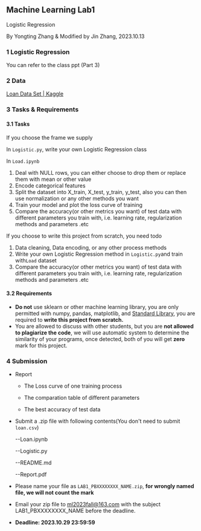 ## Machine Learning Lab1

Logistic Regression

By Yongting Zhang & 
Modified by Jin Zhang, 2023.10.13

### 1 Logistic Regression

You can refer to the class ppt (Part 3)

### 2 Data

[Loan Data Set | Kaggle](https://www.kaggle.com/datasets/burak3ergun/loan-data-set)

### 3 Tasks & Requirements

#### 3.1 Tasks

If you choose the frame we supply

In `Logistic.py`, write your own Logistic Regression class

In `Load.ipynb`

1. Deal with NULL rows, you can either choose to drop them or replace them with mean or other value 
2. Encode categorical features
3. Split the dataset into X_train, X_test, y_train, y_test, also you can then use normalization or any other methods you want
4. Train your model and plot the loss curve of training
5. Compare the accuracy(or other metrics you want) of test data with different parameters you train with, i.e. learning rate, regularization methods and parameters .etc

If you choose to write this project from scratch, you need todo

1. Data cleaning, Data encoding, or any other process methods
2. Write your own Logistic Regression method in `Logistic.py`and train with`Load` dataset
3. Compare the accuracy(or other metrics you want) of test data with different parameters you train with, i.e. learning rate, regularization methods and parameters .etc

#### 3.2 Requirements

- **Do not** use sklearn or other machine learning library,  you are only permitted with numpy, pandas, matplotlib, and [Standard Library](https://docs.python.org/3/library/index.html), you are required to **write this project from scratch.**
- You are allowed to discuss with other students, but you are **not allowed to plagiarize the code**, we will use automatic system to determine the similarity of your programs, once detected, both of you will get **zero** mark for this project.

### 4 Submission

- Report

  - The Loss curve of one training process

  - The comparation table of different parameters

  - The best accuracy of test data

- Submit a .zip file with following contents(You don't need to submit `loan.csv`)

  --Loan.ipynb

  --Logistic.py

  --README.md

  --Report.pdf

- Please name your file as `LAB1_PBXXXXXXXX_NAME.zip`, **for wrongly named file, we will not count the mark**

- Email your zip file to ml2023fall@163.com with the subject LAB1_PBXXXXXXXX_NAME before the deadline.

- **Deadline: 2023.10.29 23:59:59** 
  

